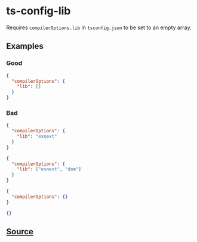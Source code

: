 # ts-config-lib

Requires `compilerOptions.lib` in `tsconfig.json` to be set to an empty array.

## Examples

### Good

```json
{
  "compilerOptions": {
    "lib": []
  }
}
```

### Bad

```json
{
  "compilerOptions": {
    "lib": "exnext"
  }
}
```

```json
{
  "compilerOptions": {
    "lib": ["esnext", "dom"]
  }
}
```

```json
{
  "compilerOptions": {}
}
```

```json
{}
```

## [Source](https://azuresdkspecs.z5.web.core.windows.net/TypeScriptSpec.html#ts-config-lib)
